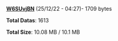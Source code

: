 [**W6SUvjBN**](/data/W6SUvjBN.txt) (25/12/22 - 04:27)- 1709 bytes

**Total Datas**: 1613

**Total Size**: 10.08 MB / 10.1 MB